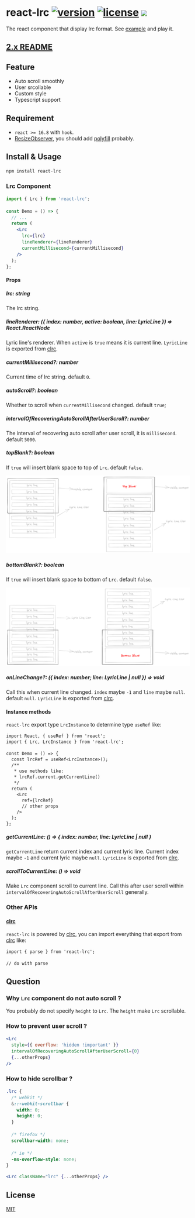 # react-lrc [![version](https://img.shields.io/npm/v/react-lrc)](https://www.npmjs.com/package/react-lrc) [![license](https://img.shields.io/npm/l/react-lrc)](https://github.com/mebtte/react-lrc/blob/master/LICENSE) [![](https://img.shields.io/bundlephobia/minzip/react-lrc)](https://bundlephobia.com/result?p=react-lrc)

The react component that display lrc format. See [example](https://mebtte.github.io/react-lrc) and play it.

## [2.x README](https://github.com/mebtte/react-lrc/blob/d714e64e5bb70a551b498559436fdd9f1d71f8ce/README.md)

## Feature

- Auto scroll smoothly
- User srcollable
- Custom style
- Typescript support

## Requirement

- `react >= 16.8` with `hook`.
- [ResizeObserver](https://caniuse.com/?search=ResizeObserver), you should add [polyfill](https://github.com/que-etc/resize-observer-polyfill) probably.

## Install & Usage

```sh
npm install react-lrc
```

### Lrc Component

```jsx
import { Lrc } from 'react-lrc';

const Demo = () => {
  // ...
  return (
    <Lrc
      lrc={lrc}
      lineRenderer={lineRenderer}
      currentMillisecond={currentMillisecond}
    />
  );
};
```

#### Props

##### lrc: string

The lrc string.

##### lineRenderer: ({ index: number, active: boolean, line: LyricLine }) => React.ReactNode

Lyric line's renderer. When `active` is `true` means it is current line. `LyricLine` is exported from [clrc](https://github.com/mebtte/clrc).

##### currentMillisecond?: number

Current time of lrc string. default `0`.

##### autoScroll?: boolean

Whether to scroll when `currentMillisecond` changed. default `true`;

##### intervalOfRecoveringAutoScrollAfterUserScroll?: number

The interval of recovering auto scroll after user scroll, it is `millisecond`. default `5000`.

##### topBlank?: boolean

If `true` will insert blank space to top of `Lrc`. default `false`.

![](./docs/top_blank.png)

##### bottomBlank?: boolean

If `true` will insert blank space to bottom of `Lrc`. default `false`.

![](./docs/bottom_blank.png)

##### onLineChange?: ({ index: number; line: LyricLine | null }) => void

Call this when current line changed. `index` maybe `-1` and `line` maybe `null`. default `null`. `LyricLine` is exported from [clrc](https://github.com/mebtte/clrc).

#### Instance methods

`react-lrc` export type `LrcInstance` to determine type `useRef` like:

```tsx
import React, { useRef } from 'react';
import { Lrc, LrcInstance } from 'react-lrc';

const Demo = () => {
  const lrcRef = useRef<LrcInstance>();
  /**
   * use methods like:
   * lrcRef.current.getCurrentLine()
   */
  return (
    <Lrc
      ref={lrcRef}
      // other props
    />
  );
};
```

##### getCurrentLine: () => { index: number, line: LyricLine | null }

`getCurrentLine` return current index and current lyric line. Current index maybe `-1` and current lyric maybe `null`. `LyricLine` is exported from [clrc](https://github.com/mebtte/clrc).

##### scrollToCurrentLine: () => void

Make `Lrc` component scroll to current line. Call this after user scroll within `intervalOfRecoveringAutoScrollAfterUserScroll` generally.

### Other APIs

#### [clrc](https://github.com/mebtte/clrc)

`react-lrc` is powered by [clrc](https://github.com/mebtte/clrc), you can import everything that export from [clrc](https://github.com/mebtte/clrc) like:

```
import { parse } from 'react-lrc';

// do with parse
```

## Question

### Why `Lrc` component do not auto scroll ?

You probably do not specify `height` to `Lrc`. The `height` make `Lrc` scrollable.

### How to prevent user scroll ?

```jsx
<Lrc
  style={{ overflow: 'hidden !important' }}
  intervalOfRecoveringAutoScrollAfterUserScroll={0}
  {...otherProps}
/>
```

### How to hide scrollbar ?

```scss
.lrc {
  /* webkit */
  &::-webkit-scrollbar {
    width: 0;
    height: 0;
  }

  /* firefox */
  scrollbar-width: none;

  /* ie */
  -ms-overflow-style: none;
}
```

```jsx
<Lrc className="lrc" {...otherProps} />
```

## License

[MIT](./LICENSE)
